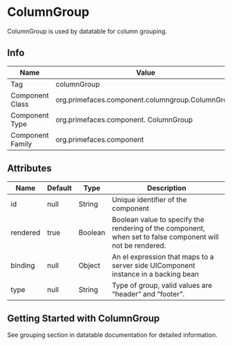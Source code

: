 # ColumnGroup

ColumnGroup is used by datatable for column grouping.

## Info

| Name | Value |
| --- | --- |
| Tag | columnGroup
| Component Class | org.primefaces.component.columngroup.ColumnGroup
| Component Type | org.primefaces.component. ColumnGroup
| Component Family | org.primefaces.component |

## Attributes

| Name | Default | Type | Description | 
| --- | --- | --- | --- |
| id | null | String | Unique identifier of the component
| rendered | true | Boolean | Boolean value to specify the rendering of the component, when set to false component will not be rendered.
| binding | null | Object | An el expression that maps to a server side UIComponent instance in a backing bean
| type | null | String | Type of group, valid values are “header” and “footer”.

## Getting Started with ColumnGroup
See grouping section in datatable documentation for detailed information.